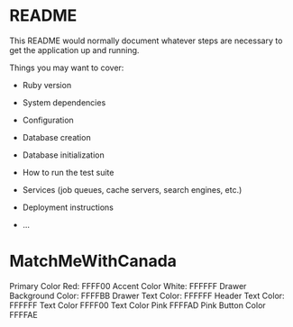 # README

This README would normally document whatever steps are necessary to get the
application up and running.

Things you may want to cover:

* Ruby version

* System dependencies

* Configuration

* Database creation

* Database initialization

* How to run the test suite

* Services (job queues, cache servers, search engines, etc.)

* Deployment instructions

* ...
# MatchMeWithCanada

Primary Color Red: FFFF00
Accent Color White: FFFFFF
Drawer Background Color: FFFFBB
Drawer Text Color: FFFFFF
Header Text Color: FFFFFF
Text Color FFFF00
Text Color Pink FFFFAD
Pink Button Color FFFFAE
